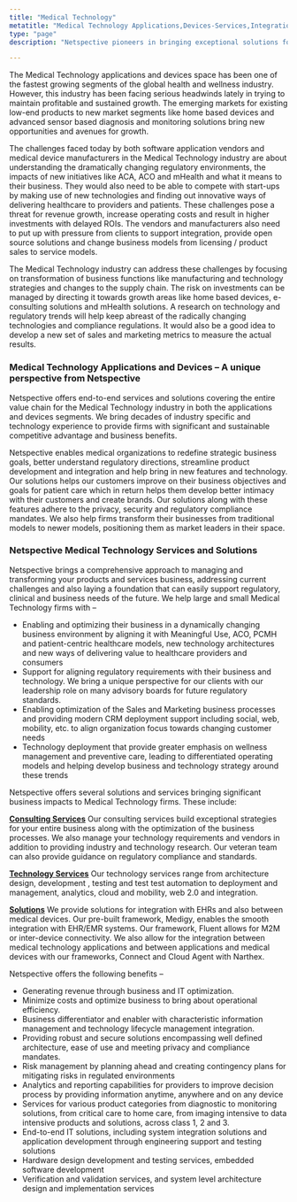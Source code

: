 ```yaml
---
title: "Medical Technology"
metatitle: "Medical Technology Applications,Devices-Services,Integration Solutions"
type: "page"
description: "Netspective pioneers in bringing exceptional solutions for the Medical Technology industry in both the applications and device segments."

---
```

The Medical Technology applications and devices space has been one of the fastest growing segments of the global health and wellness industry. However, this industry has been facing serious headwinds lately in trying to maintain profitable and sustained growth. The emerging markets for existing low-end products to new market segments like home based devices and advanced sensor based diagnosis and monitoring solutions bring new opportunities and avenues for growth.

The challenges faced today by both software application vendors and medical device manufacturers in the Medical Technology industry are about understanding the dramatically changing regulatory environments, the impacts of new initiatives like ACA, ACO and mHealth and what it means to their business. They would also need to be able to compete with start-ups by making use of new technologies and finding out innovative ways of delivering healthcare to providers and patients. These challenges pose a threat for revenue growth, increase operating costs and result in higher investments with delayed ROIs. The vendors and manufacturers also need to put up with pressure from clients to support integration, provide open source solutions and change business models from licensing / product sales to service models.

The Medical Technology industry can address these challenges by focusing on transformation of business functions like manufacturing and technology strategies and changes to the supply chain. The risk on investments can be managed by directing it towards growth areas like home based devices, e-consulting solutions and mHealth solutions. A research on technology and regulatory trends will help keep abreast of the radically changing technologies and compliance regulations. It would also be a good idea to develop a new set of sales and marketing metrics to measure the actual results.

### Medical Technology Applications and Devices – A unique perspective from Netspective
Netspective offers end-to-end services and solutions covering the entire value chain for the Medical Technology industry in both the applications and devices segments. We bring decades of industry specific and technology experience to provide firms with significant and sustainable competitive advantage and business benefits.

Netspective enables medical organizations to redefine strategic business goals, better understand regulatory directions, streamline product development and integration and help bring in new features and technology. Our solutions helps our customers improve on their business objectives and goals for patient care which in return helps them develop better intimacy with their customers and create brands. Our solutions along with these features adhere to the privacy, security and regulatory compliance mandates. We also help firms transform their businesses from traditional models to newer models, positioning them as market leaders in their space.

### Netspective Medical Technology Services and Solutions
Netspective brings a comprehensive approach to managing and transforming your products and services business, addressing current challenges and also laying a foundation that can easily support regulatory, clinical and business needs of the future. We help large and small Medical Technology firms with –

* Enabling and optimizing their business in a dynamically changing business environment by aligning it with Meaningful Use, ACO, PCMH and patient-centric healthcare models, new technology architectures and new ways of delivering value to healthcare providers and consumers
* Support for aligning regulatory requirements with their business and technology. We bring a unique perspective for our clients with our leadership role on many advisory boards for future regulatory standards.
* Enabling optimization of the Sales and Marketing business processes and providing modern CRM deployment support including social, web, mobility, etc. to align organization focus towards changing customer needs
* Technology deployment that provide greater emphasis on wellness management and preventive care, leading to differentiated operating models and helping develop business and technology strategy around these trends

Netspective offers several solutions and services bringing significant business impacts to Medical Technology firms. These include:

**[Consulting Services](knowledge-center/www.netspective.com/consulting-services/)** Our consulting services build exceptional strategies for your entire business along with the optimization of the business processes. We also manage your technology requirements and vendors in addition to providing industry and technology research. Our veteran team can also provide guidance on regulatory compliance and standards.

**[Technology Services](knowledge-center/www.netspective.com/technology-services/)** Our technology services range from architecture design, development , testing and test test automation to deployment and management, analytics, cloud and mobility, web 2.0 and integration.

**[Solutions](/solutions/)**  We provide solutions for integration with EHRs and also between medical devices. Our pre-built framework, Medigy, enables the smooth integration with EHR/EMR systems. Our framework, Fluent allows for M2M or inter-device connectivity. We also allow for the integration between medical technology applications and between applications and medical devices with our frameworks, Connect and Cloud Agent with Narthex.

Netspective offers the following benefits –

* Generating revenue through business and IT optimization.
* Minimize costs and optimize business to bring about operational efficiency.
* Business differentiator and enabler with characteristic information management and technology lifecycle management integration.
* Providing robust and secure solutions encompassing well defined architecture, ease of use and meeting privacy and compliance mandates.
* Risk management by planning ahead and creating contingency plans for mitigating risks in regulated environments
* Analytics and reporting capabilities for providers to improve decision process by providing information anytime, anywhere and on any device
* Services for various product categories from diagnostic to monitoring solutions, from critical care to home care, from imaging intensive to data intensive products and solutions, across class 1, 2 and 3.
* End-to-end IT solutions, including system integration solutions and application development through engineering support and testing solutions
* Hardware design development and testing services, embedded software development
* Verification and validation services, and system level architecture design and implementation services
